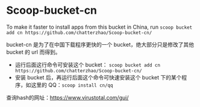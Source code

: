 # Scoop-bucket-cn
To make it faster to install apps from this bucket in China, run `scoop bucket add cn https://github.com/chatterzhao/Scoop-bucket-cn/`

bucket-cn 是为了在中国下载程序更快的一个 bucket，绝大部分只是修改了其他 bucket 的 url 而得到。
- 运行后面这行命令可安装这个 bucket： `scoop bucket add cn https://github.com/chatterzhao/Scoop-bucket-cn/`
- 安装 bucket 后，再运行后面这个命令可快速安装这个 bucket 下的某个程序，如这里的 QQ：`scoop install cn/qq`

查询hash的网址：https://www.virustotal.com/gui/
